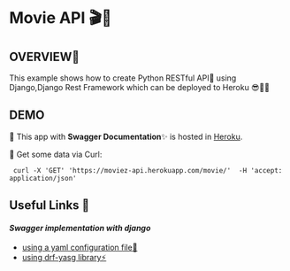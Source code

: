 # Movie API 🎬🍿

## OVERVIEW📜
 This example shows how to create Python RESTful API🐍 using Django,Django Rest Framework which can be deployed to Heroku 😎✌🏻

## DEMO
📌 This app with **Swagger Documentation**✨ is hosted in [Heroku](https://moviez-api.herokuapp.com/).

📌 Get some data via Curl:
```curl
 curl -X 'GET' 'https://moviez-api.herokuapp.com/movie/'  -H 'accept: application/json' 
```



## Useful Links 👀
#### *Swagger implementation with django*
  - [using a yaml configuration file🤩](https://dev.to/matthewhegarty/swaggerui-inside-django-rest-framework-1c2p) 
  - [using drf-yasg library⚡️](https://drf-yasg.readthedocs.io/en/stable/readme.html)
